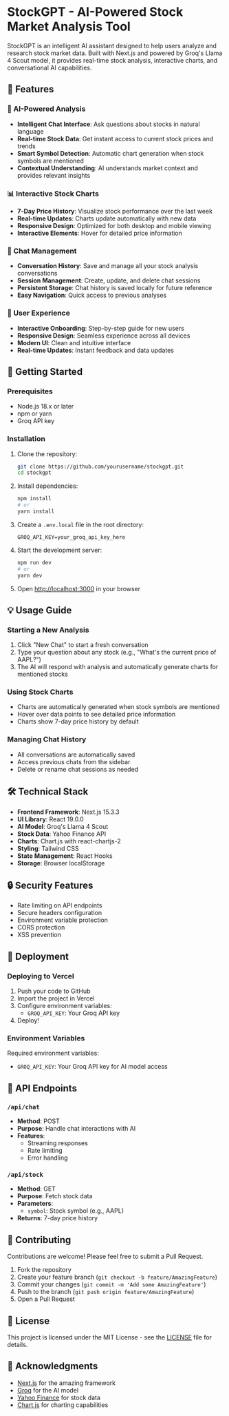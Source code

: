 # StockGPT - AI-Powered Stock Market Analysis Tool

StockGPT is an intelligent AI assistant designed to help users analyze and research stock market data. Built with Next.js and powered by Groq's Llama 4 Scout model, it provides real-time stock analysis, interactive charts, and conversational AI capabilities.

## 🌟 Features

### 🤖 AI-Powered Analysis
- **Intelligent Chat Interface**: Ask questions about stocks in natural language
- **Real-time Stock Data**: Get instant access to current stock prices and trends
- **Smart Symbol Detection**: Automatic chart generation when stock symbols are mentioned
- **Contextual Understanding**: AI understands market context and provides relevant insights

### 📊 Interactive Stock Charts
- **7-Day Price History**: Visualize stock performance over the last week
- **Real-time Updates**: Charts update automatically with new data
- **Responsive Design**: Optimized for both desktop and mobile viewing
- **Interactive Elements**: Hover for detailed price information

### 💬 Chat Management
- **Conversation History**: Save and manage all your stock analysis conversations
- **Session Management**: Create, update, and delete chat sessions
- **Persistent Storage**: Chat history is saved locally for future reference
- **Easy Navigation**: Quick access to previous analyses

### 🎯 User Experience
- **Interactive Onboarding**: Step-by-step guide for new users
- **Responsive Design**: Seamless experience across all devices
- **Modern UI**: Clean and intuitive interface
- **Real-time Updates**: Instant feedback and data updates

## 🚀 Getting Started

### Prerequisites
- Node.js 18.x or later
- npm or yarn
- Groq API key

### Installation

1. Clone the repository:
   ```bash
   git clone https://github.com/yourusername/stockgpt.git
   cd stockgpt
   ```

2. Install dependencies:
   ```bash
   npm install
   # or
   yarn install
   ```

3. Create a `.env.local` file in the root directory:
   ```env
   GROQ_API_KEY=your_groq_api_key_here
   ```

4. Start the development server:
   ```bash
   npm run dev
   # or
   yarn dev
   ```

5. Open [http://localhost:3000](http://localhost:3000) in your browser

## 💡 Usage Guide

### Starting a New Analysis
1. Click "New Chat" to start a fresh conversation
2. Type your question about any stock (e.g., "What's the current price of AAPL?")
3. The AI will respond with analysis and automatically generate charts for mentioned stocks

### Using Stock Charts
- Charts are automatically generated when stock symbols are mentioned
- Hover over data points to see detailed price information
- Charts show 7-day price history by default

### Managing Chat History
- All conversations are automatically saved
- Access previous chats from the sidebar
- Delete or rename chat sessions as needed

## 🛠️ Technical Stack

- **Frontend Framework**: Next.js 15.3.3
- **UI Library**: React 19.0.0
- **AI Model**: Groq's Llama 4 Scout
- **Stock Data**: Yahoo Finance API
- **Charts**: Chart.js with react-chartjs-2
- **Styling**: Tailwind CSS
- **State Management**: React Hooks
- **Storage**: Browser localStorage

## 🔒 Security Features

- Rate limiting on API endpoints
- Secure headers configuration
- Environment variable protection
- CORS protection
- XSS prevention

## 🚀 Deployment

### Deploying to Vercel

1. Push your code to GitHub
2. Import the project in Vercel
3. Configure environment variables:
   - `GROQ_API_KEY`: Your Groq API key
4. Deploy!

### Environment Variables

Required environment variables:
- `GROQ_API_KEY`: Your Groq API key for AI model access

## 📝 API Endpoints

### `/api/chat`
- **Method**: POST
- **Purpose**: Handle chat interactions with AI
- **Features**: 
  - Streaming responses
  - Rate limiting
  - Error handling

### `/api/stock`
- **Method**: GET
- **Purpose**: Fetch stock data
- **Parameters**: 
  - `symbol`: Stock symbol (e.g., AAPL)
- **Returns**: 7-day price history

## 🤝 Contributing

Contributions are welcome! Please feel free to submit a Pull Request.

1. Fork the repository
2. Create your feature branch (`git checkout -b feature/AmazingFeature`)
3. Commit your changes (`git commit -m 'Add some AmazingFeature'`)
4. Push to the branch (`git push origin feature/AmazingFeature`)
5. Open a Pull Request

## 📄 License

This project is licensed under the MIT License - see the [LICENSE](LICENSE) file for details.

## 🙏 Acknowledgments

- [Next.js](https://nextjs.org/) for the amazing framework
- [Groq](https://groq.com/) for the AI model
- [Yahoo Finance](https://finance.yahoo.com/) for stock data
- [Chart.js](https://www.chartjs.org/) for charting capabilities
